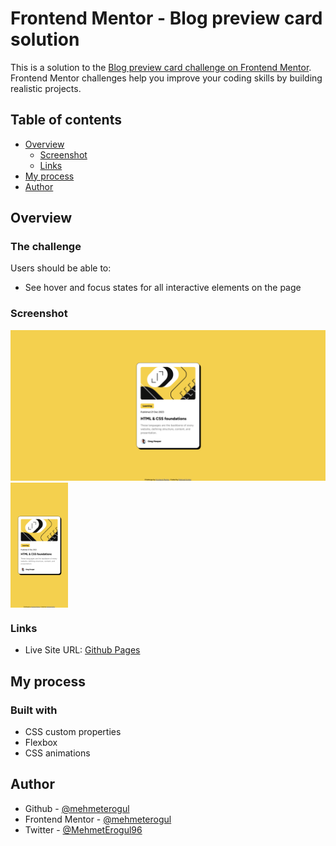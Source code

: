 # Frontend Mentor - Blog preview card solution

This is a solution to the [Blog preview card challenge on Frontend Mentor](https://www.frontendmentor.io/challenges/blog-preview-card-ckPaj01IcS). Frontend Mentor challenges help you improve your coding skills by building realistic projects.

## Table of contents

- [Overview](#overview)
  - [Screenshot](#screenshot)
  - [Links](#links)
- [My process](#my-process)
- [Author](#author)

## Overview

### The challenge

Users should be able to:

- See hover and focus states for all interactive elements on the page

### Screenshot

![](screenshots/desktop.png)
<img src="screenshots/mobile.png" height="200" align="center">

### Links

- Live Site URL: [Github Pages](https://mehmeterogul.github.io/blog-preview-card/)

## My process

### Built with

- CSS custom properties
- Flexbox
- CSS animations

## Author

- Github - [@mehmeterogul](https://www.github.com/mehmeterogul)
- Frontend Mentor - [@mehmeterogul](https://www.frontendmentor.io/profile/mehmeterogul)
- Twitter - [@MehmetErogul96](https://www.twitter.com/MehmetErogul96)
